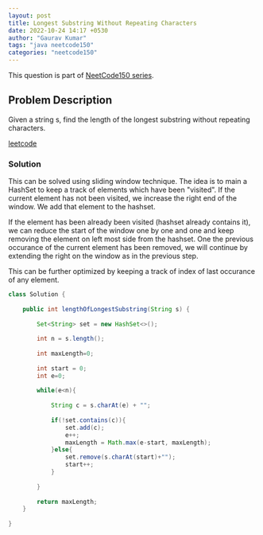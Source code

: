 ```yaml
---
layout: post
title: Longest Substring Without Repeating Characters
date: 2022-10-24 14:17 +0530
author: "Gaurav Kumar"
tags: "java neetcode150"
categories: "neetcode150"
---
```


This question is part of [NeetCode150 series](https://neetcode.io/practice).  

## Problem Description

Given a string s, find the length of the longest substring without repeating characters.

[leetcode](https://leetcode.com/problems/longest-substring-without-repeating-characters/)

### Solution

This can be solved using sliding window technique. The idea is to main a HashSet to keep a track of elements which have been "visited". If the current element has not been visited, we increase the right end of the window. We add that element to the hashset.  

If the element has been already been visited (hashset already contains it), we can reduce the start of the window one by one and one and keep removing the element on left most side from the hashset. One the previous occurance of the current element has been removed, we will continue by extending the right on the window as in the previous step.  

This can be further optimized by keeping a track of index of last occurance of any element.

```java
class Solution {
    
    public int lengthOfLongestSubstring(String s) {
        
        Set<String> set = new HashSet<>();
        
        int n = s.length();
        
        int maxLength=0;
        
        int start = 0;
        int e=0;
        
        while(e<n){
            
            String c = s.charAt(e) + "";
            
            if(!set.contains(c)){
                set.add(c);
                e++;
                maxLength = Math.max(e-start, maxLength);
            }else{
                set.remove(s.charAt(start)+"");
                start++;
            }
            
        }
        
        return maxLength;
    }
    
}
```

